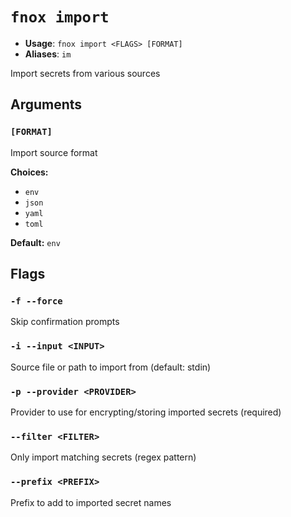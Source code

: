 # `fnox import`

- **Usage**: `fnox import <FLAGS> [FORMAT]`
- **Aliases**: `im`

Import secrets from various sources

## Arguments

### `[FORMAT]`

Import source format

**Choices:**

- `env`
- `json`
- `yaml`
- `toml`

**Default:** `env`

## Flags

### `-f --force`

Skip confirmation prompts

### `-i --input <INPUT>`

Source file or path to import from (default: stdin)

### `-p --provider <PROVIDER>`

Provider to use for encrypting/storing imported secrets (required)

### `--filter <FILTER>`

Only import matching secrets (regex pattern)

### `--prefix <PREFIX>`

Prefix to add to imported secret names
